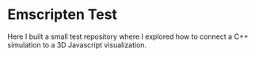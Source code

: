 # Emscripten Test

Here I built a small test repository where I explored how to connect a C++
simulation to a 3D Javascript visualization.
